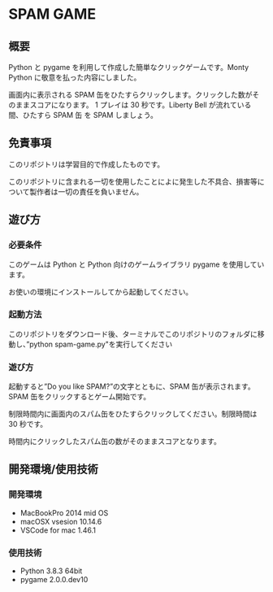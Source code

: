 # SPAM GAME

## 概要

Python と pygame を利用して作成した簡単なクリックゲームです。Monty Python に敬意を払った内容にしました。

画面内に表示される SPAM 缶をひたすらクリックします。クリックした数がそのままスコアになります。
1 プレイは 30 秒です。Liberty Bell が流れている間、ひたすら SPAM 缶 を SPAM しましょう。

## 免責事項

このリポジトリは学習目的で作成したものです。

このリポジトリに含まれる一切を使用したことによに発生した不具合、損害等について製作者は一切の責任を負いません。

## 遊び方

### 必要条件

このゲームは Python と Python 向けのゲームライブラリ pygame を使用しています。

お使いの環境にインストールしてから起動してください。

### 起動方法

このリポジトリをダウンロード後、ターミナルでこのリポジトリのフォルダに移動し、”python spam-game.py"を実行してください

### 遊び方

起動すると”Do you like SPAM?”の文字とともに、SPAM 缶が表示されます。SPAM 缶をクリックするとゲーム開始です。

制限時間内に画面内のスパム缶をひたすらクリックしてください。制限時間は 30 秒です。

時間内にクリックしたスパム缶の数がそのままスコアとなります。

## 開発環境/使用技術

### 開発環境

- MacBookPro 2014 mid OS
- macOSX vsesion 10.14.6
- VSCode for mac 1.46.1

### 使用技術

- Python 3.8.3 64bit
- pygame 2.0.0.dev10
